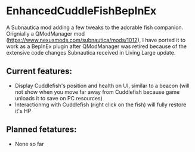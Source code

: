 # EnhancedCuddleFishBepInEx
A Subnautica mod adding a few tweaks to the adorable fish companion. Orignially a QModManager mod (https://www.nexusmods.com/subnautica/mods/1012), I have ported it to work as a BepInEx plugin after QModManager was retired because of the extensive code changes Subnautica received in Living Large update.

## Current features:

- Display Cuddlefish's position and health on UI, similar to a beacon (will not show when you move far away from Cuddlefish because game unloads it to save on PC resources)
- Interactionmg with Cuddlefish (right click on the fish) will fully restore it's HP

## Planned fetatures:

- None so far

